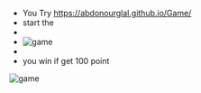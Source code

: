 - You Try   https://abdonourglal.github.io/Game/
- start the
- 
- ![game](https://github.com/user-attachments/assets/fd4f26a4-0be7-4177-8a10-6fadb9529710)
- 
- you win if get 100 point 

![game](https://github.com/user-attachments/assets/46976d80-e01f-440a-a999-4d41c5ae0790)
